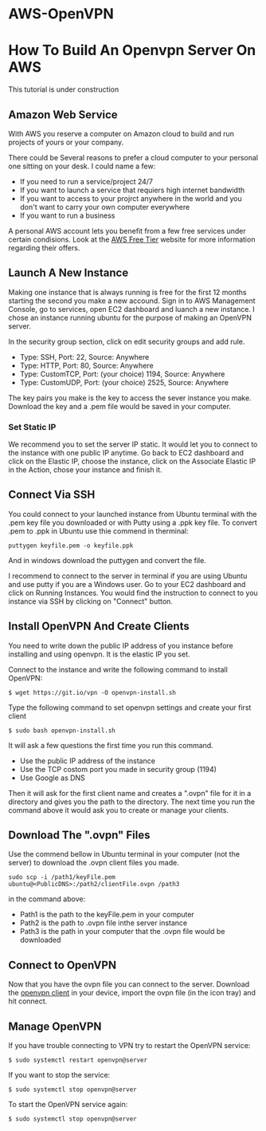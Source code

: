 # AWS-OpenVPN
<h1>How To Build An Openvpn Server On AWS</h1>
This tutorial is under construction
<h2>Amazon Web Service</h2>
<p>With AWS you reserve a computer on Amazon cloud to build and run projects of yours or your company.</p> 
<p>There could be Several reasons to prefer a cloud computer to your personal one sitting on your desk. I could name a few:
  <ul>
    <li>If you need to run a service/project 24/7</li>
    <li>If you want to launch a service that requiers high internet bandwidth</li>
    <li>If you want to access to your projrct anywhere in the world and you don't want to carry your own computer everywhere</li>
    <li>If you want to run a business</li> 
  </ul>
  </p>
  
<p>
  A personal AWS account lets you benefit from a few free services under certain condisions. Look at the <a href="https://aws.amazon.com/free/?all-free-tier.sort-by=item.additionalFields.SortRank&all-free-tier.sort-order=asc">AWS Free Tier</a> website for more information regarding their offers. 
</p>
<h2>Launch A New Instance</h2>
<p>
  Making one instance that is always running is free for the first 12 months starting the second you make a new accound. Sign in to AWS Management Console, go to services, open EC2 dashboard and luanch a new instance. I chose an instance running ubuntu for the purpose of making an OpenVPN server. 
</p>
<p>
  In the security group section, click on edit security groups and add rule.
  <ul>
    <li>Type: SSH, Port: 22, Source: Anywhere</li>
    <li>Type: HTTP, Port: 80, Source: Anywhere</li>
    <li>Type: CustomTCP, Port: (your choice) 1194, Source: Anywhere</li>
    <li>Type: CustomUDP, Port: (your choice) 2525, Source: Anywhere</li>
  </ul>
</p>
<p>
  The key pairs you make is the key to access the sever instance you make. Download the key and a .pem file would be saved in your computer.  
</p>
<h3>Set Static IP</h3>
<p>
  We recommend you to set the server IP static. It would let you to connect to the instance with one public IP anytime. Go back to EC2 dashboard and click on the Elastic IP, choose the instance, click on the Associate Elastic IP in the Action, chose your instance and finish it. 
</p>
<h2> Connect Via SSH</h2>
You could connect to your launched instance from Ubuntu terminal with the .pem key file you downloaded or with Putty using a .ppk key file. To convert .pem to .ppk in Ubuntu use thie commend in therminal:
</p>

```
puttygen keyfile.pem -o keyfile.ppk
```

And in windows download the puttygen and convert the file.

<p> 
  I recommend to connect to the server in terminal if you are using Ubuntu and use putty if you are a Windows user. Go to your EC2 dashboard and click on Running Instances. You would find the instruction to connect to you instance via SSH by clicking on "Connect" button.
</p>

<h2>Install OpenVPN And Create Clients</h2>
You need to write down the public IP address of you instance before installing and using openvpn. It is the elastic IP you set.
<p>
  Connect to the instance and write the following command to install OpenVPN:
 </p>
 
 ```
 $ wget https://git.io/vpn -O openvpn-install.sh
 ```
 
 <p>Type the following command to set openvpn settings and create your first client
</p>

```
$ sudo bash openvpn-install.sh
```
<p> It will ask a few questions the first time you run this command.<br>
  <ul>
    <li>Use the public IP address of the instance</li>
    <li>Use the TCP costom port you made in security group (1194)</li>
    <li>Use Google as DNS</li>
  </ul>
  Then it will ask for the first client name and creates a ".ovpn" file for it in a directory and gives you the path to the directory. The next time you run the command above it would ask you to create or manage your clients. 
</p>
 
<h2>Download The ".ovpn" Files</h2>
 Use the commend bellow in Ubuntu terminal in your computer (not the server) to download the .ovpn client files you made.
 
 ```
 sudo scp -i /path1/keyFile.pem ubuntu@<PublicDNS>:/path2/clientFile.ovpn /path3
 ```
 
 <p> in the command above:
    <ul>
      <li>Path1 is the path to the keyFile.pem in your computer</li>
      <li>Path2 is the path to .ovpn file inthe server instance</li>
      <li>Path3 is the path in your computer that the .ovpn file would be downloaded</li>
    </ul>
 </p>
 
 <h2>Connect to OpenVPN</h2>
 <p>Now that you have the ovpn file you can connect to the server. Download the <a href="https://openvpn.net/community-downloads/">openvpn client</a> in your device, import the ovpn file (in the icon tray) and hit connect.
 </p>
 
 <h2>Manage OpenVPN</h2>
 If you have trouble connecting to VPN try to restart the OpenVPN service:
 
 ```
 $ sudo systemctl restart openvpn@server
 ```
 
 If you want to stop the service:
 
 ```
 $ sudo systemctl stop openvpn@server
 ```
 
 To start the OpenVPN service again:
 
 ```
 $ sudo systemctl stop openvpn@server
 ```
 
